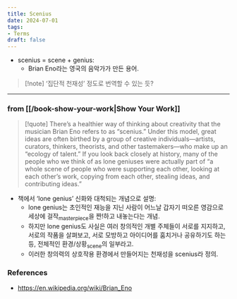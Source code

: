 ```yaml
---
title: Scenius
date: 2024-07-01
tags:
- Terms
draft: false
---
```



- scenius = scene + genius:
    - Brian Eno라는 영국의 음악가가 만든 용어.

> [!note] ‘집단적 천재성’ 정도로 번역할 수 있는 듯?


---
### from [[/book-show-your-work|Show Your Work]]
> [!quote] There’s a healthier way of thinking about creativity that the musician Brian Eno refers to as “scenius.” Under this model, great ideas are often birthed by a group of creative individuals—artists, curators, thinkers, theorists, and other tastemakers—who make up an “ecology of talent.” If you look back closely at history, many of the people who we think of as lone geniuses were actually part of “a whole scene of people who were supporting each other, looking at each other’s work, copying from each other, stealing ideas, and contributing ideas.”
- 책에서 ‘lone genius’ 신화와 대척되는 개념으로 설명:
    - lone genius는 초인적인 재능을 지닌 사람이 어느날 갑자기 떠오른 영감으로 세상에 걸작<sub>masterpiece</sub>을 짠!하고 내놓는다는 개념.
    - 하지만 lone genius도 사실은 여러 창의적인 개별 주체들이 서로를 지지하고, 서로의 작품을 살펴보고, 서로 모방하고 아이디어를 훔치거나 공유하기도 하는 등, 전체적인 환경/상황<sub>scene</sub>의 일부라고.
    - 이러한 창의력의 상호작용 환경에서 만들어지는 천재성을 scenius라 정의.



### References
- https://en.wikipedia.org/wiki/Brian_Eno
